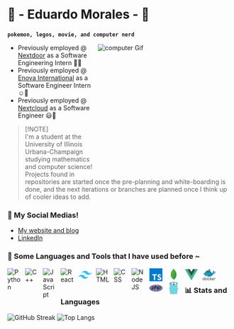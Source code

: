 # 🌙 - Eduardo Morales - 🌙 

**`pokemon, legos, movie, and computer nerd`** 

<!-- giphy that I added, as well as description about me :D -->

<img alt='computer Gif' src='https://media.giphy.com/media/tlRU5lV5HqMpSAGPXh/giphy.gif' width='300' height='300' align='right' style='padding:0; margin:0;'/>

* Previously employed @ [Nextdoor](https://about.nextdoor.com/) as a Software Engineering Intern  🥳🏡
* Previously employed @ [Enova International](https://www.enova.com/interns/) as a Software Engineer Intern ☺️💚
* Previously employed @ [Nextcloud](https://nextcloud.com/) as a Software Engineer 😃💙
 
> [!NOTE]\
> I'm a student at the University of Illinois Urbana-Champaign studying mathematics and computer science! Projects found in repositories are started once the pre-planning and white-boarding is done, and the next iterations or branches are planned once I think up of cooler ideas to add.

<!-- My Social Medias -->

### 🚀 My Social Medias!
<ul>
 <li>
  <a href="https://www.moraleseduardo.com/" target="_blank">
   My website and blog
  </a>
 </li>
 <li>
  <a href="https://www.linkedin.com/in/emswe/" target="_blank">
   LinkedIn
  </a>
 </li>
</ul>

<!-- tools and languages with icons -->

### 🧰 Some Languages and Tools that I have used before ~
<img align="left" alt="Python" width="30px" style="padding-right:10px;" src="https://cdn.jsdelivr.net/gh/devicons/devicon/icons/python/python-original.svg" />
<img align="left" alt="C++" width="30px" style="padding-right:10px;" src="https://cdn.jsdelivr.net/gh/devicons/devicon/icons/cplusplus/cplusplus-original.svg" />
<img align="left" alt="JavaScript" width="30px" style="padding-right:10px;" src="https://cdn.jsdelivr.net/gh/devicons/devicon/icons/javascript/javascript-original.svg" />
<img align="left" alt="React" width="30px" style="padding-right:10px;" src="https://cdn.jsdelivr.net/gh/devicons/devicon/icons/react/react-original.svg" />
<img align="left" alt="TailwindCSS" width="30px" style="padding-right:10px;" src='https://github.com/devicons/devicon/blob/master/icons/tailwindcss/tailwindcss-original.svg' />
<img align="left" alt="HTML" width="30px" style="padding-right:10px;" src="https://cdn.jsdelivr.net/gh/devicons/devicon/icons/html5/html5-plain.svg" />
<img align="left" alt="CSS" width="30px" style="padding-right:10px;" src="https://cdn.jsdelivr.net/gh/devicons/devicon/icons/css3/css3-plain.svg" />
<img align="left" alt="NodeJS" width="30px" style="padding-right:10px;" src="https://cdn.jsdelivr.net/gh/devicons/devicon/icons/nodejs/nodejs-original.svg" />
<img align="left" alt="TypeScript" width="30px" style="padding-right:10px;" src="https://github.com/devicons/devicon/blob/v2.15.1/icons/typescript/typescript-original.svg" />
<img align="left" alt="MongoDB" width="30px" style="padding-right:10px;" src="https://github.com/devicons/devicon/blob/v2.15.1/icons/mongodb/mongodb-original.svg" />
<img align="left" alt="Vue" width="30px" style="padding-right:10px;" src="https://github.com/devicons/devicon/blob/master/icons/vuejs/vuejs-original.svg" />
<img align="left" alt="Docker" width="30px" style="padding-right:10px;" src="https://github.com/devicons/devicon/blob/master/icons/docker/docker-original-wordmark.svg" />
<img align="left" alt="PHP" width="30px" style="padding-right:10px;" src="https://github.com/devicons/devicon/blob/master/icons/php/php-original.svg" />
<img align="left" alt="Go" width="30px" style="padding-right:10px;" src="https://github.com/devicons/devicon/blob/master/icons/go/go-original.svg" />

<br/>

<!-- displaying my stats, not made by me, but by anuraghazra (search him up and find his github stats repository and read through it for more details) -->

### 📊 Stats and Languages
![GitHub Streak](http://github-readme-streak-stats.herokuapp.com?user=emoral435&theme=tokyonight&date_format=M%20j%5B%2C%20Y%5D) ![Top Langs](https://github-readme-stats.vercel.app/api/top-langs/?username=emoral435&size_weight=0.5&count_weight=0.5&theme=tokyonight&layout=donut&hide=css,html)


